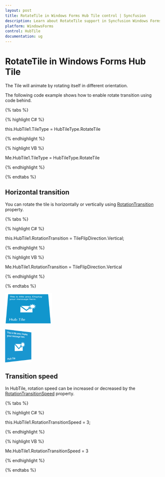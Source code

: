 ```yaml
---
layout: post
title: RotateTile in Windows Forms Hub Tile control | Syncfusion
description: Learn about RotateTile support in Syncfusion Windows Forms Hub Tile control, its elements and more details.
platform: WindowsForms
control: HubTile
documentation: ug
---
```

# RotateTile in Windows Forms Hub Tile

The Tile will animate by rotating itself in different orientation.

The following code example shows how to enable rotate transition using code behind.

{% tabs %}

{% highlight C# %}  

this.HubTile1.TileType = HubTileType.RotateTile

{% endhighlight %}

{% highlight VB %}

Me.HubTile1.TileType = HubTileType.RotateTile

 {% endhighlight %}
 
 {% endtabs %}

## Horizontal transition

You can rotate the tile is horizontally or vertically using [RotationTransition](https://help.syncfusion.com/cr/windowsforms/Syncfusion.Windows.Forms.Tools.HubTile.html#Syncfusion_Windows_Forms_Tools_HubTile_RotationTransition) property.

{% tabs %}

{% highlight C# %}

this.HubTile1.RotationTransition = TileFlipDirection.Vertical;

{% endhighlight %}


{% highlight VB %} 

Me.HubTile1.RotationTransition = TileFlipDirection.Vertical

{% endhighlight %}

{% endtabs %}

![Horizontal transition](Concept-and-Features_images/Concept-and-Features_img4.png)

![Vertical transition](Concept-and-Features_images/Concept-and-Features_img5.png) 

## Transition speed

In HubTile, rotation speed can be increased or decreased by the [RotationTransitionSpeed](https://help.syncfusion.com/cr/windowsforms/Syncfusion.Windows.Forms.Tools.HubTile.html#Syncfusion_Windows_Forms_Tools_HubTile_RotationTransitionSpeed) property.

{% tabs %}

{% highlight C# %}  

this.HubTile1.RotationTransitionSpeed = 3;

{% endhighlight %}

{% highlight VB %} 

Me.HubTile1.RotationTransitionSpeed = 3

{% endhighlight %}

{% endtabs %}
